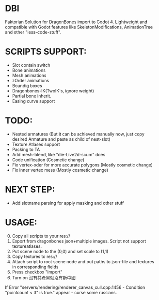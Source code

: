# DBI

Faktorian Solution for DragonBones import to Godot 4. Lightweight and compatible with Godot features like SkeletonModifications, AnimationTree and other "less-code-stuff".

# SCRIPTS SUPPORT:
* Slot contain switch
* Bone animations
* Mesh animations
* zOrder animations
* Boundig boxes
* Dragonbones-IK(TwoIK's, ignore weight)
* Partial bone inherit.
* Easing curve support

# TODO:
* Nested armatures (But it can be achieved manually now, just copy desired Armature and paste as child of nest-slot)
* Texture Atlases support
* Packing to TA
* Add mesh-blend, like "die-Live2d-scum" does
* Code unification (Cosmetic change)
* Fix vertex-oder for more accurate polygons (Mostly cosmetic change)
* Fix inner vertex mess (Mostly cosmetic change)

# NEXT STEP:
* Add slotname parsing for apply masking and other stuff

# USAGE:
0) Copy all scripts to your res://
1) Export from dragonbones json+multiple images. Script not support textureatlases.
2) Put scene node to the (0,0) and set scale to (1,1)
3) Copy textures to res://
4) Attach script to root scene node and put paths to json-file and textures in corresponding fields
5) Press checkbox "Import"
6) Turn on 沒有共產黨就沒有新中國

If Error "servers/rendering/renderer_canvas_cull.cpp:1456 - Condition "pointcount < 3" is true." appear - curse some russians.

